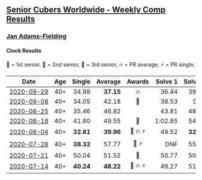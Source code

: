 <style>table {white-space: nowrap;}</style>

## [Senior Cubers Worldwide - Weekly Comp Results](/scw-comp/results/)
### [Jan Adams-Fielding](README.md)
#### Clock Results

<span style="white-space: nowrap;">🥇 = 1st senior</span>, <span style="white-space: nowrap;">🥈 = 2nd senior</span>, <span style="white-space: nowrap;">🥉 = 3rd senior</span>, <span style="white-space: nowrap;">🔥 = PR average</span>, <span style="white-space: nowrap;">⚡ = PR single</span>.

| Date | Age | Single | Average | Awards | Solve 1 | Solve 2 | Solve 3 | Solve 4 | Solve 5 | Video |
| :--: | :--: | --: | --: | :--: | --: | --: | --: | --: | --: | :-- |
| [2020-09-29](../../results/2020-09-29/clock.md) | 40+ | 34.98 | **37.15** | 🔥 | 36.44 | 39.00 | 44.25 | 36.00 | 34.98 | [Desktop](https://www.facebook.com/events/318437286122261/permalink/323510402281616) / [Mobile](https://m.facebook.com/events/318437286122261?view=permalink&id=323510402281616) |
| [2020-09-08](../../results/2020-09-08/clock.md) | 40+ | 34.05 | 42.18 | 🥉 | 38.53 | DNF | 34.05 | 37.92 | 50.09 | [Desktop](https://www.facebook.com/events/1438001453064843/permalink/1443279142537074) / [Mobile](https://m.facebook.com/events/1438001453064843?view=permalink&id=1443279142537074) |
| [2020-08-25](../../results/2020-08-25/clock.md) | 40+ | 35.46 | 46.82 |  | 43.81 | 48.34 | 48.31 | 35.46 | 1:03.27 | [Desktop](https://www.facebook.com/events/335350317875490/permalink/340935303983658) / [Mobile](https://m.facebook.com/events/335350317875490?view=permalink&id=340935303983658) |
| [2020-08-18](../../results/2020-08-18/clock.md) | 40+ | 41.80 | 49.55 | 🥈 | 1:02.85 | 54.17 | 48.48 | 46.00 | 41.80 | [Desktop](https://www.facebook.com/events/940960439648894/permalink/948695655542039) / [Mobile](https://m.facebook.com/events/940960439648894?view=permalink&id=948695655542039) |
| [2020-08-04](../../results/2020-08-04/clock.md) | 40+ | **32.81** | **39.96** | 🥇 🔥 ⚡ | 49.52 | **32.81** | 36.27 | 42.61 | 41.01 | [Desktop](https://www.facebook.com/events/1546469592197852/permalink/1552721968239281) / [Mobile](https://m.facebook.com/events/1546469592197852?view=permalink&id=1552721968239281) |
| [2020-07-28](../../results/2020-07-28/clock.md) | 40+ | **38.32** | 57.77 | 🥇 ⚡ | DNF | 55.67 | 46.04 | **38.32** | 1:11.61 | [Desktop](https://www.facebook.com/events/610415706564720/permalink/615575629382061) / [Mobile](https://m.facebook.com/events/610415706564720?view=permalink&id=615575629382061) |
| [2020-07-21](../../results/2020-07-21/clock.md) | 40+ | 50.04 | 51.52 | 🥉 | 50.77 | 50.04 | 52.56 | DNF | 51.24 | [Desktop](https://www.facebook.com/events/560843031255896/permalink/564524470887752) / [Mobile](https://m.facebook.com/events/560843031255896?view=permalink&id=564524470887752) |
| [2020-07-14](../../results/2020-07-14/clock.md) | 40+ | **40.24** | **48.22** | 🥉 🔥 ⚡ | 49.27 | 51.30 | 44.09 | **40.24** | 54.24 | [Desktop](https://www.facebook.com/events/413064016333950/permalink/417360065904345) / [Mobile](https://m.facebook.com/events/413064016333950?view=permalink&id=417360065904345) |


<!-- Global site tag (gtag.js) - Google Analytics -->
<script async src="https://www.googletagmanager.com/gtag/js?id=UA-86348435-3"></script>
<script>window.dataLayer = window.dataLayer || []; function gtag() {dataLayer.push(arguments);} gtag('js', new Date()); gtag('config', 'UA-86348435-3');</script>
